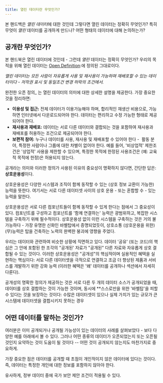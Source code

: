 ```yaml
---
title: 열린 데이터란 무엇인가?
---
```


본 핸드백은 *열린 데이터*에 대한 것인데 그렇다면 열린 데이터는 정확히 무엇인가? 특히 무엇이 *열린* 데이터를 공개하게 만드나? 어떤 형태의 데이터에 대해 논의하는가?

## 공개란 무엇인가?

본 핸드북은 열린 데이터에 것인데 - 그런데 *열린* 데이터는 정확히 무엇인가? 우리의 목적을 위해 열린 데이터는 [Open Definition](http://opendefinition.org/):에 정의된 그대로이다.

*열린 데이터는 모든 사람이 자유롭게 사용 및 재사용이 가능하며 재배포할 수 있는 데이터이다 - 저작권 표시 및 동일조건 변경 허락의 조건에서.*

완전한 오픈 정의\_ 는 열린 데이터의 의미에 대한 상세한 설명을 제공한다. 가장 중요한 것을 정리하면:

-   **이용성 및 접근:** 전체 데이터가 이용가능해야 하며, 합리적인 재생산 비용으로, 가능하면 인터넷에서 다운로드되어야 한다. 데이터는 편리하고 수정 가능한 형태로 제공되어야 한다.
-   **재사용과 재배포:** 데이터는 서로 다른 데이터와 결합되는 것을 포함하여 재사용과 재배포를 허용하는 조건으로 제공되어야 한다.
-   **보편적 참여:** 누구나 데이터를 사용, 재사용 및 재배포할 수 있어야 한다 -  활동 분야, 특정한 사람이나 그룹에 대한 차별이 없어야 한다. 예를 들어, '비상업적' 제한조건은 '상업적' 사용을 제한할 수 있으며, 특정한 목적에 한정된 사용조건은 (예: 교육적 목적에 한정)은 허용되지 않는다.

공개라는 의미와 이러한 정의가 사용된 이유의 중요성이 명확하지 않다면, 간단한 답은: **상호운용성**이다.

상호운용성은 다양한 시스템과 조직이 함께 동작할 수 있는 (상호 정보 교환이 가능한) 능력을 뜻한다. 여기서는 서로 다른 데이터셋 사이의 상호 운용 - 또는 혼합할 수 - 있는 능력을 말한다.

상호운용성은 서로 다른 컴포넌트들이 함께 동작할 수 있게 한다는 점에서 그 중요성이 있다. 컴포넌트를 구성하고 컴포넌트를 '함께 연결하는' 능력은 광범위하고, 복잡한 시스템을 구축하기 위해 필수적이다. 상호운용성 없이 이런 시스템을 구축하는 것은 거의 불가능하다 - 가장 유명한 신화인 바벨탑에서 증명되었듯이, 상호소통 (상호운용을 위한) (무)능력은 탑을 건축하는 노력의 완벽한 붕괴에 영향을 주었다.

우리는 데이터와 관련하여 비슷한 상황에 직면하고 있다. 데이터 '공유' (또는 코드)의 핵심은 그 안에 포함된 한 조각의 "공개된' 자료가 "공개된" 다른 자료와 자유롭게 상호 결합될 수 있는 것이다. 이러한 상호운용성은 "공개성"의 핵심적이며 실용적인 혜택을 실현하는 핵심이다: 서로 다른 데이터셋을 극적으로 연결하고 조금 더 향상된 제품과 서비스를 개발하기 위한 강화 능력 (이러한 혜택은 '왜' 데이터를 공개하나 섹션에서 자세히 다룬다).

공개성의 명확한 정의가 제공하는 것은 서로 다른 두 개의 데이터 소스가 공개되었을 때, 데이터를 상호 결합하는 것이 가능한 것이며, 동시에 \*\*스스로만을 위한 '바벨탑'을 피할 수 있다는 것을 보장하는 것이다: 수많은 데이터셋이 있으나 실제 가치가 있는 규모가 큰 시스템에 데이터셋을 결합시키지 못하는 경우

## 어떤 데이터를 말하는 것인가?

여러분은 이미 공개되거나 공개될 가능성이 있는 데이터의 사례를 살펴보았다 - 보다 다양한 예를 아래에서 볼 수 있다. 그러나 어떤 종류의 데이터가 오픈되었는지 또는 오픈될 것인지 요약하는 것이 도움이 될 것이다 -- 어떤 것이 공개되지 않는지도 마찬가지로 중요하게.

가장 중요한 점은 데이터를 공개할 때 초점이 개인적이지 않은 데이터에 있다는 것이다. 즉, 데이터는 특정한 개인에 대한 정보를 포함하지 않아야 한다.

유사하게, 정부 데이터 중에 국가 보안 제안 조건이 적용될 수 있다.